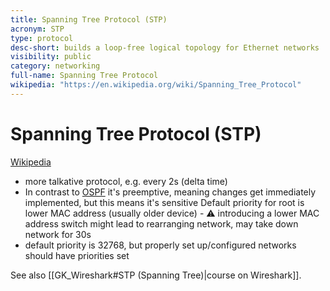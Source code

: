 ```yaml
---
title: Spanning Tree Protocol (STP)
acronym: STP
type: protocol
desc-short: builds a loop-free logical topology for Ethernet networks
visibility: public
category: networking
full-name: Spanning Tree Protocol
wikipedia: "https://en.wikipedia.org/wiki/Spanning_Tree_Protocol"
---
```


# Spanning Tree Protocol (STP)

[Wikipedia](https://en.wikipedia.org/wiki/Spanning_Tree_Protocol)

- more talkative protocol, e.g. every 2s (delta time)
- In contrast to [OSPF](https://en.wikipedia.org/wiki/Open_Shortest_Path_First) it's preemptive, meaning changes get immediately implemented, but this means it's sensitive
  Default priority for root is lower MAC address (usually older device) - ⚠ introducing a lower MAC address switch might lead to rearranging network, may take down network for 30s
- default priority is 32768, but properly set up/configured networks should have priorities set

See also [[GK_Wireshark#STP (Spanning Tree)|course on Wireshark]].